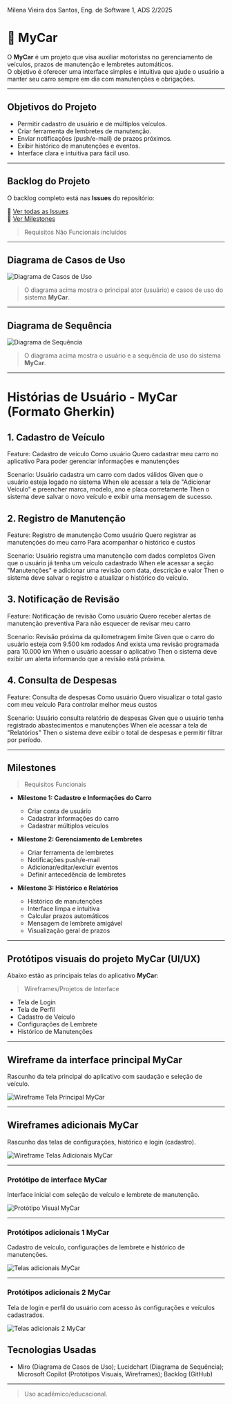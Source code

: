 Milena Vieira dos Santos, Eng. de Software 1, ADS 2/2025

# 🚗 MyCar

O **MyCar** é um projeto que visa auxiliar motoristas no gerenciamento de veículos, prazos de manutenção e lembretes automáticos.  
O objetivo é oferecer uma interface simples e intuitiva que ajude o usuário a manter seu carro sempre em dia com manutenções e obrigações.

---

## Objetivos do Projeto
- Permitir cadastro de usuário e de múltiplos veículos.
- Criar ferramenta de lembretes de manutenção.
- Enviar notificações (push/e-mail) de prazos próximos.
- Exibir histórico de manutenções e eventos.
- Interface clara e intuitiva para fácil uso.

---

## Backlog do Projeto
O backlog completo está nas **Issues** do repositório:

🔗 [Ver todas as Issues](../../issues)  
🔗 [Ver Milestones](../../milestones)
> Requisitos Não Funcionais incluídos
---

## Diagrama de Casos de Uso

![Diagrama de Casos de Uso](Use%20Case%20Diagram%20(1).jpg)


> O diagrama acima mostra o principal ator (usuário) e casos de uso do sistema **MyCar**.

---

## Diagrama de Sequência

![Diagrama de Sequência](Diagrama%20de%20Sequência1.jpg)


> O diagrama acima mostra o usuário e a sequência de uso do sistema **MyCar**.

---

# Histórias de Usuário - MyCar (Formato Gherkin)

## 1. Cadastro de Veículo
Feature: Cadastro de veículo
  Como usuário
  Quero cadastrar meu carro no aplicativo
  Para poder gerenciar informações e manutenções

  Scenario: Usuário cadastra um carro com dados válidos
    Given que o usuário esteja logado no sistema
    When ele acessar a tela de "Adicionar Veículo" e preencher marca, modelo, ano e placa corretamente
    Then o sistema deve salvar o novo veículo e exibir uma mensagem de sucesso.

 ## 2. Registro de Manutenção
 Feature: Registro de manutenção
  Como usuário
  Quero registrar as manutenções do meu carro
  Para acompanhar o histórico e custos

  Scenario: Usuário registra uma manutenção com dados completos
    Given que o usuário já tenha um veículo cadastrado
    When ele acessar a seção "Manutenções" e adicionar uma revisão com data, descrição e valor
    Then o sistema deve salvar o registro e atualizar o histórico do veículo.

 ## 3. Notificação de Revisão
 Feature: Notificação de revisão
  Como usuário
  Quero receber alertas de manutenção preventiva
  Para não esquecer de revisar meu carro

  Scenario: Revisão próxima da quilometragem limite
    Given que o carro do usuário esteja com 9.500 km rodados
    And exista uma revisão programada para 10.000 km
    When o usuário acessar o aplicativo
    Then o sistema deve exibir um alerta informando que a revisão está próxima.

 ## 4. Consulta de Despesas
 Feature: Consulta de despesas
  Como usuário
  Quero visualizar o total gasto com meu veículo
  Para controlar melhor meus custos

  Scenario: Usuário consulta relatório de despesas
    Given que o usuário tenha registrado abastecimentos e manutenções
    When ele acessar a tela de "Relatórios"
    Then o sistema deve exibir o total de despesas e permitir filtrar por período.

---

## Milestones
> Requisitos Funcionais
- **Milestone 1: Cadastro e Informações do Carro**  
  - Criar conta de usuário  
  - Cadastrar informações do carro  
  - Cadastrar múltiplos veículos  

- **Milestone 2: Gerenciamento de Lembretes**  
  - Criar ferramenta de lembretes  
  - Notificações push/e-mail  
  - Adicionar/editar/excluir eventos  
  - Definir antecedência de lembretes  

- **Milestone 3: Histórico e Relatórios**  
  - Histórico de manutenções  
  - Interface limpa e intuitiva  
  - Calcular prazos automáticos  
  - Mensagem de lembrete amigável  
  - Visualização geral de prazos

---

## Protótipos visuais do projeto MyCar (UI/UX)
Abaixo estão as principais telas do aplicativo **MyCar**:

> Wireframes/Projetos de Interface

- Tela de Login
- Tela de Perfil
- Cadastro de Veículo
- Configurações de Lembrete
- Histórico de Manutenções

---

## Wireframe da interface principal MyCar
Rascunho da tela principal do aplicativo com saudação e seleção de veículo.

![Wireframe Tela Principal MyCar](Wireframe%201.jpg)

---

## Wireframes adicionais MyCar
Rascunho das telas de configurações, histórico e login (cadastro).

![Wireframe Telas Adicionais MyCar](Wireframe%202.jpeg)

---

### Protótipo de interface MyCar  
Interface inicial com seleção de veículo e lembrete de manutenção.

![Protótipo Visual MyCar](Protótipo%20Visual%20MyCar.jpg)

---

### Protótipos adicionais 1 MyCar  
Cadastro de veículo, configurações de lembrete e histórico de manutenções.

![Telas adicionais MyCar](Telas%20adicionais%20MyCar.jpg)

---

### Protótipos adicionais 2 MyCar  
Tela de login e perfil do usuário com acesso às configurações e veículos cadastrados.

![Telas adicionais 2 MyCar](Telas%20adicionais%202%20MyCar.jpg)

## Tecnologias Usadas
- Miro (Diagrama de Casos de Uso); Lucidchart (Diagrama de Sequência); Microsoft Copilot (Protótipos Visuais, Wireframes); Backlog (GitHub)

---

> Uso acadêmico/educacional.  


